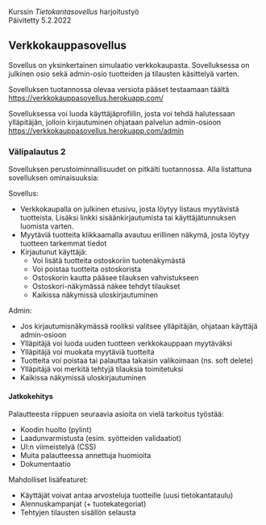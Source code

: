 Kurssin _Tietokantasovellus_ harjoitustyö  
Päivitetty 5.2.2022

## Verkkokauppasovellus

Sovellus on yksinkertainen simulaatio verkkokaupasta. Sovelluksessa on julkinen osio sekä admin-osio tuotteiden ja tilausten käsittelyä varten.

Sovelluksen tuotannossa olevaa versiota pääset testaamaan täältä https://verkkokauppasovellus.herokuapp.com/  

Sovelluksessa voi luoda käyttäjäprofiilin, josta voi tehdä halutessaan ylläpitäjän, jolloin kirjautuminen ohjataan palvelun admin-osioon https://verkkokauppasovellus.herokuapp.com/admin

### Välipalautus 2

Sovelluksen perustoiminnallisuudet on pitkälti tuotannossa. Alla listattuna sovelluksen ominaisuuksia:

Sovellus:
- Verkkokaupalla on julkinen etusivu, josta löytyy listaus myytävistä tuotteista. Lisäksi linkki sisäänkirjautumista tai käyttäjätunnuksen luomista varten.
- Myytäviä tuotteita klikkaamalla avautuu erillinen näkymä, josta löytyy tuotteen tarkemmat tiedot
- Kirjautunut käyttäjä:
    - Voi lisätä tuotteita ostoskoriin tuotenäkymästä
    - Voi poistaa tuotteita ostoskorista
    - Ostoskorin kautta pääsee tilauksen vahvistukseen
    - Ostoskori-näkymässä näkee tehdyt tilaukset
    - Kaikissa näkymissä uloskirjautuminen
 
Admin:
- Jos kirjautumisnäkymässä rooliksi valitsee ylläpitäjän, ohjataan käyttäjä admin-osioon
- Ylläpitäjä voi luoda uuden tuotteen verkkokauppaan myytäväksi
- Ylläpitäjä voi muokata myytäviä tuotteita
- Tuotteita voi poistaa tai palauttaa takaisin valikoimaan (ns. soft delete)
- Ylläpitäjä voi merkitä tehtyjä tilauksia toimitetuksi
- Kaikissa näkymissä uloskirjautuminen

#### Jatkokehitys

Palautteesta riippuen seuraavia asioita on vielä tarkoitus työstää:
- Koodin huolto (pylint)
- Laadunvarmistusta (esim. syötteiden validaatiot)
- UI:n viimeistelyä (CSS)
- Muita palautteessa annettuja huomioita
- Dokumentaatio

Mahdolliset lisäfeaturet:
- Käyttäjät voivat antaa arvosteluja tuotteille (uusi tietokantataulu)
- Alennuskampanjat (+ tuotekategoriat)
- Tehtyjen tilausten sisällön selausta
